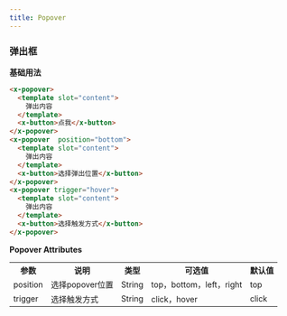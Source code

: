```yaml
---
title: Popover
---
```

### 弹出框
**基础用法**


<ClientOnly>
  <popover-demo-1></popover-demo-1>
</ClientOnly>

``` html
<x-popover>
  <template slot="content">
    弹出内容
  </template>
  <x-button>点我</x-button>
</x-popover>
<x-popover  position="bottom">
  <template slot="content">
    弹出内容
  </template>
  <x-button>选择弹出位置</x-button>
</x-popover>
<x-popover trigger="hover">
  <template slot="content">
    弹出内容
  </template>
  <x-button>选择触发方式</x-button>
</x-popover>
```

**Popover Attributes**
<table style="font-size:14px">
  <tr> <th>参数</th> <th>说明</th> <th>类型</th> <th>可选值</th> <th>默认值</th> </tr>
  <tr> <td>position</td> <td>选择popover位置</td> <td>String</td> <td>top，bottom，left，right</td> <td>top</td> </tr>
  <tr> <td>trigger</td> <td>选择触发方式</td> <td>String</td> <td>click，hover</td> <td>click</td> </tr>
</table>